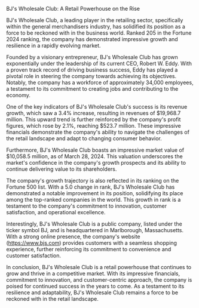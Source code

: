 BJ's Wholesale Club: A Retail Powerhouse on the Rise

BJ's Wholesale Club, a leading player in the retailing sector, specifically within the general merchandisers industry, has solidified its position as a force to be reckoned with in the business world. Ranked 205 in the Fortune 2024 ranking, the company has demonstrated impressive growth and resilience in a rapidly evolving market.

Founded by a visionary entrepreneur, BJ's Wholesale Club has grown exponentially under the leadership of its current CEO, Robert W. Eddy. With a proven track record of driving business success, Eddy has played a pivotal role in steering the company towards achieving its objectives. Notably, the company has a workforce of approximately 34,000 employees, a testament to its commitment to creating jobs and contributing to the economy.

One of the key indicators of BJ's Wholesale Club's success is its revenue growth, which saw a 3.4% increase, resulting in revenues of $19,968.7 million. This upward trend is further reinforced by the company's profit figures, which rose by 2.1%, reaching $523.7 million. These impressive financials demonstrate the company's ability to navigate the challenges of the retail landscape and adapt to changing consumer behavior.

Furthermore, BJ's Wholesale Club boasts an impressive market value of $10,058.5 million, as of March 28, 2024. This valuation underscores the market's confidence in the company's growth prospects and its ability to continue delivering value to its shareholders.

The company's growth trajectory is also reflected in its ranking on the Fortune 500 list. With a 5.0 change in rank, BJ's Wholesale Club has demonstrated a notable improvement in its position, solidifying its place among the top-ranked companies in the world. This growth in rank is a testament to the company's commitment to innovation, customer satisfaction, and operational excellence.

Interestingly, BJ's Wholesale Club is a public company, listed under the ticker symbol BJ, and is headquartered in Marlborough, Massachusetts. With a strong online presence, the company's website (https://www.bjs.com) provides customers with a seamless shopping experience, further reinforcing its commitment to convenience and customer satisfaction.

In conclusion, BJ's Wholesale Club is a retail powerhouse that continues to grow and thrive in a competitive market. With its impressive financials, commitment to innovation, and customer-centric approach, the company is poised for continued success in the years to come. As a testament to its resilience and adaptability, BJ's Wholesale Club remains a force to be reckoned with in the retail landscape.